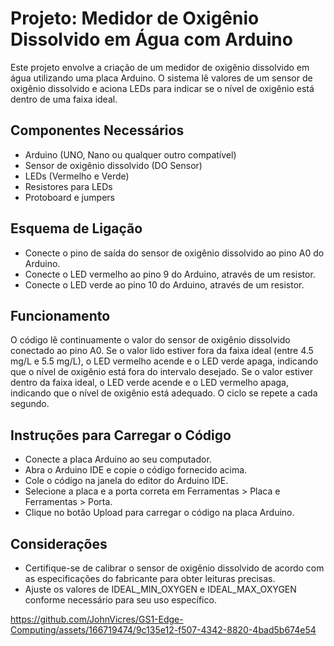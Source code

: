 # Projeto: Medidor de Oxigênio Dissolvido em Água com Arduino
Este projeto envolve a criação de um medidor de oxigênio dissolvido em água utilizando uma placa Arduino. O sistema lê valores de um sensor de oxigênio dissolvido e aciona LEDs para indicar se o nível de oxigênio está dentro de uma faixa ideal.
## Componentes Necessários
- Arduino (UNO, Nano ou qualquer outro compatível)
- Sensor de oxigênio dissolvido (DO Sensor)
- LEDs (Vermelho e Verde)
- Resistores para LEDs
- Protoboard e jumpers
## Esquema de Ligação
- Conecte o pino de saída do sensor de oxigênio dissolvido ao pino A0 do Arduino.
- Conecte o LED vermelho ao pino 9 do Arduino, através de um resistor.
- Conecte o LED verde ao pino 10 do Arduino, através de um resistor.
## Funcionamento
O código lê continuamente o valor do sensor de oxigênio dissolvido conectado ao pino A0. Se o valor lido estiver fora da faixa ideal (entre 4.5 mg/L e 5.5 mg/L), o LED vermelho acende e o LED verde apaga, indicando que o nível de oxigênio está fora do intervalo desejado. Se o valor estiver dentro da faixa ideal, o LED verde acende e o LED vermelho apaga, indicando que o nível de oxigênio está adequado. O ciclo se repete a cada segundo.
## Instruções para Carregar o Código
- Conecte a placa Arduino ao seu computador.
- Abra o Arduino IDE e copie o código fornecido acima.
- Cole o código na janela do editor do Arduino IDE.
- Selecione a placa e a porta correta em Ferramentas > Placa e Ferramentas > Porta.
- Clique no botão Upload para carregar o código na placa Arduino.
## Considerações
- Certifique-se de calibrar o sensor de oxigênio dissolvido de acordo com as especificações do fabricante para obter leituras precisas.
- Ajuste os valores de IDEAL_MIN_OXYGEN e IDEAL_MAX_OXYGEN conforme necessário para seu uso específico.

https://github.com/JohnVicres/GS1-Edge-Computing/assets/166719474/9c135e12-f507-4342-8820-4bad5b674e54

